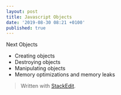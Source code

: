 ```yaml
---
layout: post
title: Javascript Objects
date: '2019-08-30 08:21 +0100'
published: true
---
```


Next Objects

* Creating objects
* Destroying objects
* Manipulating objects
* Memory optimizations and memory leaks


> Written with [StackEdit](https://stackedit.io/).
<!--stackedit_data:
eyJoaXN0b3J5IjpbNjc4NjM1OTAyXX0=
-->
